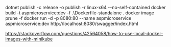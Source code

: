 dotnet publish -c release -o publish -r linux-x64 --no-self-contained
docker build -t aspmicroservice:dev -f .\Dockerfile-standalone .
docker image prune -f
docker run -d -p 8080:80 --name aspmicroservice aspmicroservice:dev
http://localhost:8080/swagger/index.html

https://stackoverflow.com/questions/42564058/how-to-use-local-docker-images-with-minikube
